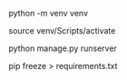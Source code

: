 python -m venv venv

source venv/Scripts/activate

python manage.py runserver

pip freeze > requirements.txt
